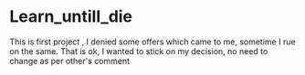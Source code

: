 # Learn_untill_die
This is first project , I denied some offers which came to me, sometime I rue on the same. That is ok, I wanted to stick on my decision, no need to change as per other's comment
